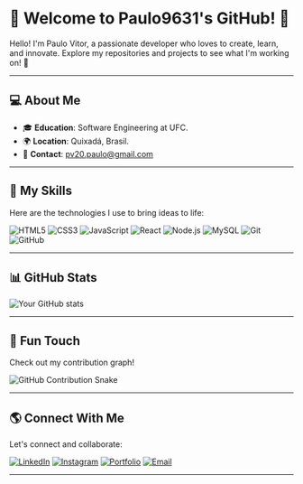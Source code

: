 # 🌟 Welcome to Paulo9631's GitHub! 🌟

Hello! I'm Paulo Vitor, a passionate developer who loves to create, learn, and innovate. Explore my repositories and projects to see what I'm working on! 🚀

---

## 💻 About Me
- 🎓 **Education**: Software Engineering at UFC.
- 🌍 **Location**: Quixadá, Brasil.
- 📧 **Contact**: pv20.paulo@gmail.com

---

## 🚀 My Skills
Here are the technologies I use to bring ideas to life:

![HTML5](https://img.shields.io/badge/HTML5-E34F26?style=for-the-badge&logo=html5&logoColor=white)
![CSS3](https://img.shields.io/badge/CSS3-1572B6?style=for-the-badge&logo=css3&logoColor=white)
![JavaScript](https://img.shields.io/badge/JavaScript-F7DF1E?style=for-the-badge&logo=javascript&logoColor=black)
![React](https://img.shields.io/badge/React-20232A?style=for-the-badge&logo=react&logoColor=61DAFB)
![Node.js](https://img.shields.io/badge/Node.js-339933?style=for-the-badge&logo=node.js&logoColor=white)
![MySQL](https://img.shields.io/badge/MySQL-00758F?style=for-the-badge&logo=mysql&logoColor=white)
![Git](https://img.shields.io/badge/Git-F05032?style=for-the-badge&logo=git&logoColor=white)
![GitHub](https://img.shields.io/badge/GitHub-181717?style=for-the-badge&logo=github&logoColor=white)

---

## 📊 GitHub Stats
![Your GitHub stats](https://github-readme-stats.vercel.app/api?username=paulo9631&show_icons=true&theme=radical)

---

## 🎨 Fun Touch
Check out my contribution graph!

![GitHub Contribution Snake](https://github.com/paulo9631/paulo9631/blob/output/github-contribution-grid-snake.svg)


---

## 🌎 Connect With Me
Let's connect and collaborate:

[![LinkedIn](https://img.shields.io/badge/LinkedIn-0077B5?style=for-the-badge&logo=linkedin&logoColor=white)](https://linkedin.com/in/paulo9631)
[![Instagram](https://img.shields.io/badge/Instagram-E4405F?style=for-the-badge&logo=instagram&logoColor=white)](https://instagram.com/)
[![Portfolio](https://img.shields.io/badge/Portfolio-000000?style=for-the-badge&logo=github&logoColor=white)](#)
[![Email](https://img.shields.io/badge/Email-D14836?style=for-the-badge&logo=gmail&logoColor=white)](mailto:pv20.paulo@gmail.com)

---
